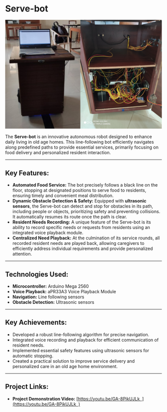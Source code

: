 # Serve-bot

![Serve-bot Image](https://github.com/koteshrv/Serve-bot/blob/main/servebot-img.jpg)

The **Serve-bot** is an innovative autonomous robot designed to enhance daily living in old age homes. This line-following bot efficiently navigates along predefined paths to provide essential services, primarily focusing on food delivery and personalized resident interaction.

---

## Key Features:

* **Automated Food Service:** The bot precisely follows a black line on the floor, stopping at designated positions to serve food to residents, ensuring timely and convenient meal distribution.
* **Dynamic Obstacle Detection & Safety:** Equipped with **ultrasonic sensors**, the Serve-bot can detect and stop for obstacles in its path, including people or objects, prioritizing safety and preventing collisions. It automatically resumes its route once the path is clear.
* **Resident Needs Recording:** A unique feature of the Serve-bot is its ability to record specific needs or requests from residents using an integrated voice playback module.
* **Centralized Need Playback:** At the culmination of its service rounds, all recorded resident needs are played back, allowing caregivers to efficiently address individual requirements and provide personalized attention.

---

## Technologies Used:

* **Microcontroller:** Arduino Mega 2560
* **Voice Playback:** aPR33A3 Voice Playback Module
* **Navigation:** Line following sensors
* **Obstacle Detection:** Ultrasonic sensors

---

## Key Achievements:

* Developed a robust line-following algorithm for precise navigation.
* Integrated voice recording and playback for efficient communication of resident needs.
* Implemented essential safety features using ultrasonic sensors for automatic stopping.
* Created a practical solution to improve service delivery and personalized care in an old age home environment.

---

## Project Links:

* **Project Demonstration Video:** [https://youtu.be/GA-8PikUJLk  ](https://youtu.be/GA-8PikUJLk  )
